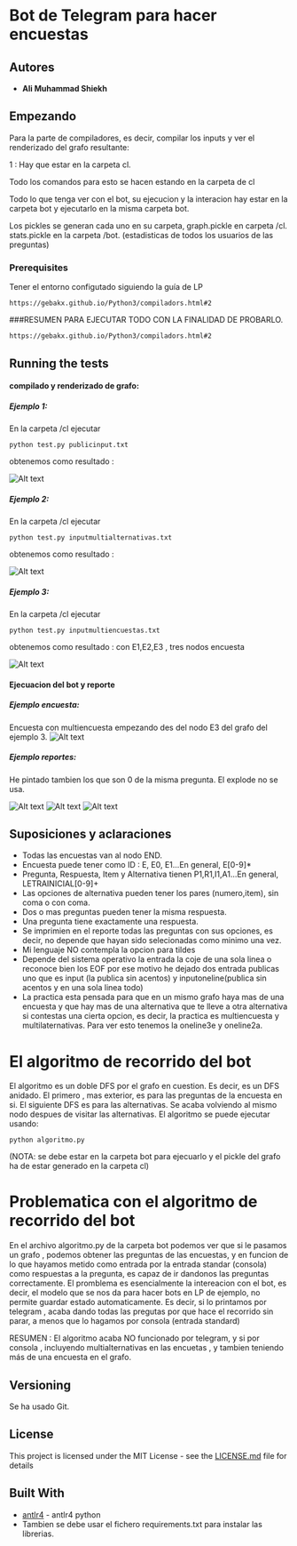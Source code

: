 # Bot de Telegram para hacer encuestas

## Autores
* **Ali Muhammad Shiekh** 
## Empezando
Para la parte de compiladores, es decir, compilar los inputs
y ver el renderizado del grafo resultante:

1 : Hay que estar en la carpeta cl. 

Todo los comandos para esto se hacen estando en la carpeta de cl

Todo lo que tenga ver con el bot, su ejecucion y la interacion hay estar en la carpeta bot y 
ejecutarlo en la misma carpeta bot.

Los pickles se generan cada uno en su carpeta, graph.pickle en carpeta /cl.
stats.pickle en la carpeta /bot. (estadisticas de todos los usuarios de las preguntas)
### Prerequisites
Tener el entorno configutado siguiendo la guía de LP

```
https://gebakx.github.io/Python3/compiladors.html#2
```
###RESUMEN PARA EJECUTAR TODO CON LA FINALIDAD DE PROBARLO.

```
https://gebakx.github.io/Python3/compiladors.html#2
```
## Running the tests

#### compilado y renderizado de grafo:
##### Ejemplo 1:
En la carpeta /cl ejecutar

```
python test.py publicinput.txt
```
obtenemos como resultado : 

![Alt text](./images/publicinput.png?raw=true "publicinput")

##### Ejemplo 2:
En la carpeta /cl ejecutar

```
python test.py inputmultialternativas.txt
```
obtenemos como resultado : 

![Alt text](./images/inputmultialternativas.png?raw=true "inputmultialternativas")

##### Ejemplo 3:
En la carpeta /cl ejecutar

```
python test.py inputmultiencuestas.txt
```
obtenemos como resultado : con E1,E2,E3 , tres nodos encuesta

![Alt text](./images/inputmultiencuestas.png?raw=true "inputmultiencuestas")

#### Ejecuacion del bot y reporte


##### Ejemplo encuesta:

Encuesta con multiencuesta empezando des del nodo E3 del grafo del ejemplo 3.
![Alt text](./images/multiencuestas.png?raw=true "multiencuestas")


##### Ejemplo reportes:
He pintado tambien los que son 0 de la misma pregunta.
El explode  no se usa.

![Alt text](./images/report.png?raw=true "report")
![Alt text](./images/bar.png?raw=true "bar")
![Alt text](./images/pie.png?raw=true "pie")


## Suposiciones y aclaraciones
* Todas las encuestas van al nodo END.
* Encuesta puede tener como ID : E, E0, E1...En general, E[0-9]*
* Pregunta, Respuesta, Item y Alternativa tienen P1,R1,I1,A1...En general, LETRAINICIAL[0-9]+
* Las opciones de alternativa pueden tener los pares (numero,item), sin coma o con coma.
* Dos o mas preguntas pueden tener la misma respuesta.
* Una pregunta tiene exactamente una respuesta.
* Se imprimien en el reporte todas las preguntas con sus opciones, es decir, no depende que hayan sido selecionadas como
 minimo una vez.
* Mi lenguaje NO contempla la opcion para tildes
* Depende del sistema operativo la entrada la coje de una sola linea o reconoce bien los EOF por ese motivo he
dejado dos entrada publicas uno que es input (la publica sin acentos) y inputoneline(publica sin acentos y en una sola
linea todo)
* La practica esta pensada para que en un mismo grafo haya mas de una encuesta y que hay mas de una alternativa que te
lleve a otra alternativa si contestas una cierta opcion, es decir, la practica es multiencuesta y multilaternativas.
Para ver esto tenemos la oneline3e y oneline2a.

# El algoritmo de recorrido del bot

El algoritmo es un doble DFS por el grafo en cuestion. Es decir, es un DFS anidado. El primero , mas exterior, es para
las preguntas de la encuesta en si. El siguiente DFS es para las alternativas. Se acaba volviendo al mismo nodo despues de
visitar las alternativas. El algoritmo se puede ejecutar usando: 

```
python algoritmo.py
```
(NOTA: se debe estar en la carpeta bot para ejecuarlo y el pickle del grafo ha de estar generado en
la carpeta cl)

# Problematica con el algoritmo de recorrido del bot
En el archivo algoritmo.py de la carpeta bot podemos ver que si le pasamos un grafo , podemos obtener 
las preguntas de las encuestas, y en funcion de lo que hayamos metido como entrada
por la entrada standar (consola) como respuestas a la pregunta, es capaz de ir dandonos las preguntas correctamente. El promblema es esencialmente
la intereacion con el bot, es decir, el modelo que se nos da para hacer bots en LP de ejemplo, no permite guardar estado automaticamente.
Es decir, si lo printamos por telegram , acaba dando todas las pregutas por que hace el recorrido sin parar, a menos que lo hagamos por consola (entrada standard)

RESUMEN : El algoritmo acaba NO funcionado por telegram, y si por consola , incluyendo multialternativas en las encuetas , y tambien teniendo más de una encuesta en el grafo.

## Versioning
Se ha usado Git.
## License
This project is licensed under the MIT License - see the [LICENSE.md](LICENSE.md) file for details
## Built With
* [antlr4](https://www.antlr.org/) - antlr4 python
* Tambien se debe usar el fichero requirements.txt para instalar las librerias.
